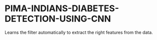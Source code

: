 # PIMA-INDIANS-DIABETES-DETECTION-USING-CNN
Learns the filter automatically to extract the right features from the data.
